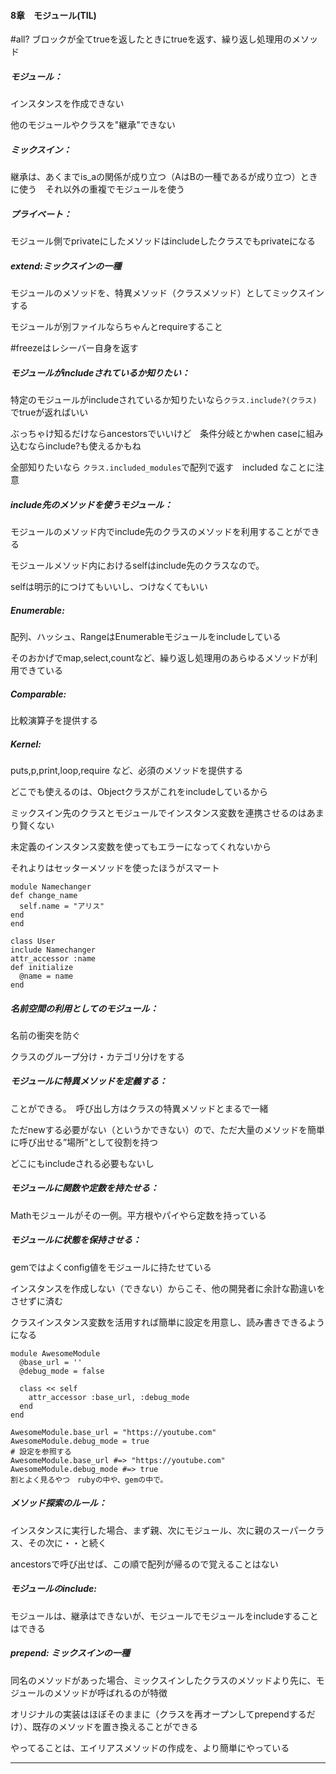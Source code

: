 #### 8章　モジュール(TIL)

#all? ブロックが全てtrueを返したときにtrueを返す、繰り返し処理用のメソッド

##### モジュール：

インスタンスを作成できない

他のモジュールやクラスを"継承"できない

##### ミックスイン：

継承は、あくまでis_aの関係が成り立つ（AはBの一種であるが成り立つ）ときに使う　それ以外の重複でモジュールを使う

##### プライベート：

モジュール側でprivateにしたメソッドはincludeしたクラスでもprivateになる

##### extend:ミックスインの一種

モジュールのメソッドを、特異メソッド（クラスメソッド）としてミックスインする



モジュールが別ファイルならちゃんとrequireすること

#freezeはレシーバー自身を返す

##### モジュールがincludeされているか知りたい：

特定のモジュールがincludeされているか知りたいなら`クラス.include?(クラス)`　でtrueが返ればいい

ぶっちゃけ知るだけならancestorsでいいけど　条件分岐とかwhen caseに組み込むならinclude?も使えるかもね

全部知りたいなら `クラス.included_modules`で配列で返す　included なことに注意

##### include先のメソッドを使うモジュール：

モジュールのメソッド内でinclude先のクラスのメソッドを利用することができる

モジュールメソッド内におけるselfはinclude先のクラスなので。

selfは明示的につけてもいいし、つけなくてもいい

##### Enumerable:

配列、ハッシュ、RangeはEnumerableモジュールをincludeしている

そのおかげでmap,select,countなど、繰り返し処理用のあらゆるメソッドが利用できている

##### Comparable:

比較演算子を提供する

##### Kernel:

puts,p,print,loop,require など、必須のメソッドを提供する

どこでも使えるのは、Objectクラスがこれをincludeしているから



ミックスイン先のクラスとモジュールでインスタンス変数を連携させるのはあまり賢くない

未定義のインスタンス変数を使ってもエラーになってくれないから

それよりはセッターメソッドを使ったほうがスマート

```
module Namechanger
def change_name
  self.name = "アリス"
end
end

class User
include Namechanger
attr_accessor :name
def initialize
  @name = name
end
```

##### 名前空間の利用としてのモジュール：

名前の衝突を防ぐ

クラスのグループ分け・カテゴリ分けをする

##### モジュールに特異メソッドを定義する：

ことができる。　呼び出し方はクラスの特異メソッドとまるで一緒

ただnewする必要がない（というかできない）ので、ただ大量のメソッドを簡単に呼び出せる”場所”として役割を持つ

どこにもincludeされる必要もないし

##### モジュールに関数や定数を持たせる：

Mathモジュールがその一例。平方根やパイやら定数を持っている

##### モジュールに状態を保持させる：

gemではよくconfig値をモジュールに持たせている

インスタンスを作成しない（できない）からこそ、他の開発者に余計な勘違いをさせずに済む

クラスインスタンス変数を活用すれば簡単に設定を用意し、読み書きできるようになる

```
module AwesomeModule
  @base_url = ''
  @debug_mode = false

  class << self
    attr_accessor :base_url, :debug_mode
  end
end

AwesomeModule.base_url = "https://youtube.com"
AwesomeModule.debug_mode = true
# 設定を参照する
AwesomeModule.base_url #=> "https://youtube.com"
AwesomeModule.debug_mode #=> true
割とよく見るやつ　rubyの中や、gemの中で。
```



##### メソッド探索のルール：

インスタンスに実行した場合、まず親、次にモジュール、次に親のスーパークラス、その次に・・と続く

ancestorsで呼び出せば、この順で配列が帰るので覚えることはない

##### モジュールのinclude:

モジュールは、継承はできないが、モジュールでモジュールをincludeすることはできる

##### prepend: ミックスインの一種

同名のメソッドがあった場合、ミックスインしたクラスのメソッドより先に、モジュールのメソッドが呼ばれるのが特徴

オリジナルの実装はほぼそのままに（クラスを再オープンしてprependするだけ）、既存のメソッドを置き換えることができる

やってることは、エイリアスメソッドの作成を、より簡単にやっている





***

#### 
